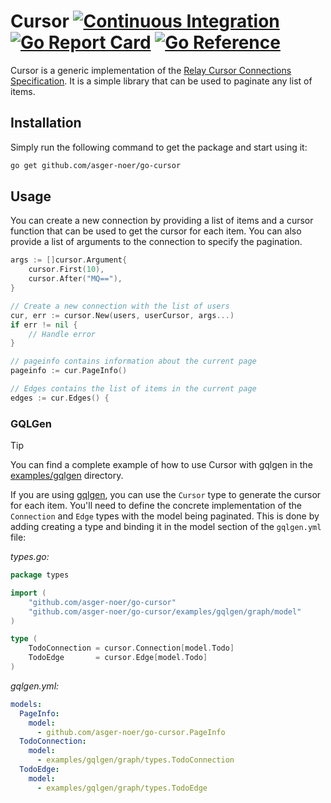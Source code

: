 # Cursor [![Continuous Integration](https://github.com/asger-noer/go-cursor/actions/workflows/ci.yml/badge.svg)](https://github.com/asger-noer/go-cursor/actions/workflows/ci.yml) [![Go Report Card](https://goreportcard.com/badge/github.com/asger-noer/go-cursor)](https://goreportcard.com/report/github.com/asger-noer/go-cursor) [![Go Reference](https://pkg.go.dev/badge/github.com/asger-noer/go-cursor.svg)](https://pkg.go.dev/github.com/asger-noer/go-cursor)

Cursor is a generic implementation of the [Relay Cursor Connections Specification][relay_graphql_connection]. It is a simple library that can be used to paginate any list of items.

## Installation

Simply run the following command to get the package and start using it:

```bash
go get github.com/asger-noer/go-cursor
```

## Usage

You can create a new connection by providing a list of items and a cursor function that can be used to get the cursor for each item. You can also provide a list of arguments to the connection to specify the pagination.

```go
args := []cursor.Argument{
	cursor.First(10),
	cursor.After("MQ=="),
}

// Create a new connection with the list of users
cur, err := cursor.New(users, userCursor, args...)
if err != nil {
	// Handle error
}

// pageinfo contains information about the current page
pageinfo := cur.PageInfo()

// Edges contains the list of items in the current page
edges := cur.Edges() {

```

<!-- External links -->

[relay_graphql_connection]: https://relay.dev/graphql/connections.htm

### GQLGen

> [!TIP]
> You can find a complete example of how to use Cursor with gqlgen in the [examples/gqlgen](examples/gqlgen) directory.

If you are using [gqlgen](https://gqlgen.com/), you can use the `Cursor` type to generate the cursor for each item. You'll need to define the concrete implementation of the `Connection` and `Edge` types with the model being paginated. This is done by adding creating a type and binding it in the model section of the `gqlgen.yml` file:

_types.go:_
```go
package types

import (
	"github.com/asger-noer/go-cursor"
	"github.com/asger-noer/go-cursor/examples/gqlgen/graph/model"
)

type (
	TodoConnection = cursor.Connection[model.Todo]
	TodoEdge       = cursor.Edge[model.Todo]
)
```

_gqlgen.yml:_
```yaml
models:
  PageInfo:
    model:
      - github.com/asger-noer/go-cursor.PageInfo
  TodoConnection:
    model:
      - examples/gqlgen/graph/types.TodoConnection
  TodoEdge:
    model:
      - examples/gqlgen/graph/types.TodoEdge
```
